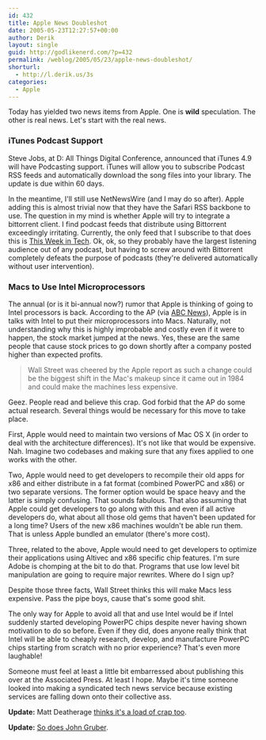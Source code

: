 ```yaml
---
id: 432
title: Apple News Doubleshot
date: 2005-05-23T12:27:57+00:00
author: Derik
layout: single
guid: http://godlikenerd.com/?p=432
permalink: /weblog/2005/05/23/apple-news-doubleshot/
shorturl:
  - http://l.derik.us/3s
categories:
  - Apple
---
```

Today has yielded two news items from Apple. One is **wild** speculation. The other is real news. Let's start with the real news.

### iTunes Podcast Support

Steve Jobs, at D: All Things Digital Conference, announced that iTunes 4.9 will have Podcasting support. iTunes will allow you to subscribe Podcast RSS feeds and automatically download the song files into your library. The update is due within 60 days.

In the meantime, I'll still use NetNewsWire (and I may do so after). Apple adding this is almost trivial now that they have the Safari RSS backbone to use. The question in my mind is whether Apple will try to integrate a bittorrent client. I find podcast feeds that distribute using Bittorrent exceedingly irritating. Currently, the only feed that I subscribe to that does this is [This Week in Tech](http://thisweekintech.com). Ok, ok, so they probably have the largest listening audience out of any podcast, but having to screw around with Bittorrent completely defeats the purpose of podcasts (they're delivered automatically without user intervention).

### Macs to Use Intel Microprocessors

The annual (or is it bi-annual now?) rumor that Apple is thinking of going to Intel processors is back. According to the AP (via [ABC News](http://abcnews.go.com/Business/wireStory?id=782843)), Apple is in talks with Intel to put their microprocessors into Macs. Naturally, not understanding why this is highly improbable and costly even if it were to happen, the stock market jumped at the news. Yes, these are the same people that cause stock prices to go down shortly after a company posted higher than expected profits.

> Wall Street was cheered by the Apple report as such a change could be the biggest shift in the Mac's makeup since it came out in 1984 and could make the machines less expensive. 

Geez. People read and believe this crap. God forbid that the AP do some actual research. Several things would be necessary for this move to take place.

First, Apple would need to maintain two versions of Mac OS X (in order to deal with the architecture differences). It's not like that would be expensive. Nah. Imagine two codebases and making sure that any fixes applied to one works with the other.

Two, Apple would need to get developers to recompile their old apps for x86 and either distribute in a fat format (combined PowerPC and x86) or two separate versions. The former option would be space heavy and the latter is simply confusing. That sounds fabulous. That also assuming that Apple could get developers to go along with this and even if all active developers do, what about all those old gems that haven't been updated for a long time? Users of the new x86 machines wouldn't be able run them. That is unless Apple bundled an emulator (there's more cost).

Three, related to the above, Apple would need to get developers to optimize their applications using Altivec and x86 specific chip features. I'm sure Adobe is chomping at the bit to do that. Programs that use low level bit manipulation are going to require major rewrites. Where do I sign up?

Despite those three facts, Wall Street thinks this will make Macs less expensive. Pass the pipe boys, cause that's some good shit.

The only way for Apple to avoid all that and use Intel would be if Intel suddenly started developing PowerPC chips despite never having shown motivation to do so before. Even if they did, does anyone really think that Intel will be able to cheaply research, develop, and manufacture PowerPC chips starting from scratch with no prior experience? That's even more laughable!

Someone must feel at least a little bit embarressed about publishing this over at the Associated Press. At least I hope. Maybe it's time someone looked into making a syndicated tech news service because existing services are falling down onto their collective ass.

**Update:** Matt Deatherage [thinks it's a load of crap too](http://www.macworld.com/2003/07/opinion/osxonintel/index.php).

**Update:** [So does John Gruber](http://daringfireball.net/2005/05/intelmania).
